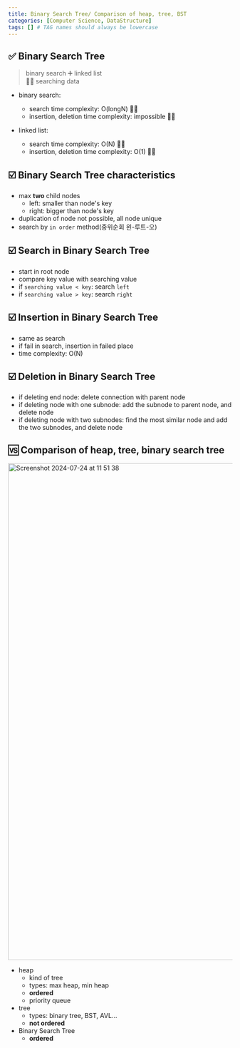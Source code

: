 ```yaml
---
title: Binary Search Tree/ Comparison of heap, tree, BST
categories: [Computer Science, DataStructure]
tags: [] # TAG names should always be lowercase
---
```


## ✅ Binary Search Tree

> binary search ➕ linked list <br>
> 👍🏻 searching data

- binary search:

  - search time complexity: O(longN) 👍🏻
  - insertion, deletion time complexity: impossible 👎🏻
    <br>

- linked list:

  - search time complexity: O(N) 👎🏻
  - insertion, deletion time complexity: O(1) 👍🏻

## ☑️ Binary Search Tree characteristics

- max **two** child nodes
  - left: smaller than node's key
  - right: bigger than node's key
- duplication of node not possible, all node unique
- search by `in order` method(중위순회 왼-루트-오)

## ☑️ Search in Binary Search Tree

- start in root node
- compare key value with searching value
- if `searching value < key`: search `left`
- if `searching value > key`: search `right`

## ☑️ Insertion in Binary Search Tree

- same as search
- if fail in search, insertion in failed place
- time complexity: O(N)

## ☑️ Deletion in Binary Search Tree

- if deleting end node: delete connection with parent node
- if deleting node with one subnode: add the subnode to parent node, and delete node
- if deleting node with two subnodes: find the most similar node and add the two subnodes, and delete node

## 🆚 Comparison of heap, tree, binary search tree

<img width="1115" alt="Screenshot 2024-07-24 at 11 51 38" src="https://github.com/user-attachments/assets/b98ae8f4-f1e1-47c8-939e-8573afbf2bd6">

- heap
  - kind of tree
  - types: max heap, min heap
  - **ordered**
  - priority queue
- tree
  - types: binary tree, BST, AVL...
  - **not ordered**
- Binary Search Tree
  - **ordered**
